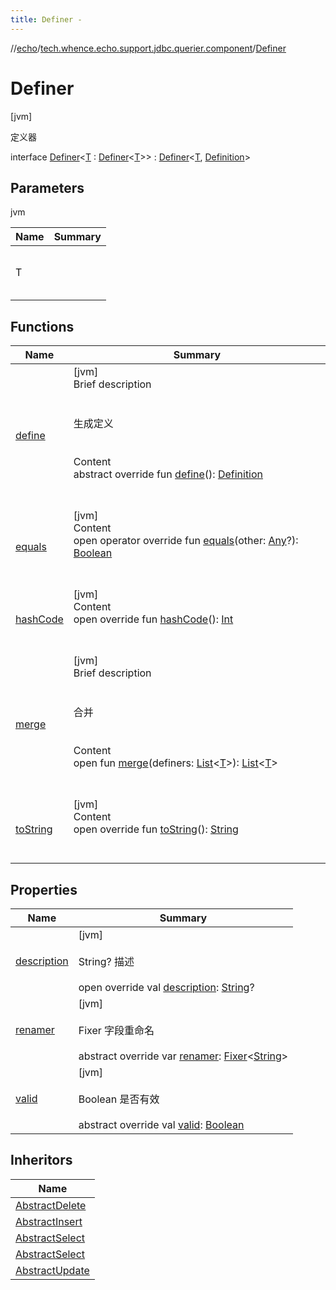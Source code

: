 ```yaml
---
title: Definer -
---
```

//[echo](../../index.md)/[tech.whence.echo.support.jdbc.querier.component](../index.md)/[Definer](index.md)



# Definer  
 [jvm] 

定义器

interface [Definer](index.md)<[T](index.md) : [Definer](index.md)<[T](index.md)>> : [Definer](../../tech.whence.echo.dal.querier.component/-definer/index.md)<[T](index.md), [Definition](../-definition/index.md)>    


## Parameters  
  
jvm  
  
|  Name|  Summary| 
|---|---|
| T| <br><br><br><br>
  


## Functions  
  
|  Name|  Summary| 
|---|---|
| [define](../../tech.whence.echo.dal.querier.component/-definer/define.md)| [jvm]  <br>Brief description  <br><br><br>生成定义<br><br>  <br>Content  <br>abstract override fun [define](../../tech.whence.echo.dal.querier.component/-definer/define.md)(): [Definition](../-definition/index.md)  <br><br><br>
| [equals](../../tech.whence.echo.webclient.response.exception/-response-unrecognized-exception/index.md#kotlin/Any/equals/#kotlin.Any?/PointingToDeclaration/)| [jvm]  <br>Content  <br>open operator override fun [equals](../../tech.whence.echo.webclient.response.exception/-response-unrecognized-exception/index.md#kotlin/Any/equals/#kotlin.Any?/PointingToDeclaration/)(other: [Any](https://kotlinlang.org/api/latest/jvm/stdlib/kotlin/-any/index.html)?): [Boolean](https://kotlinlang.org/api/latest/jvm/stdlib/kotlin/-boolean/index.html)  <br><br><br>
| [hashCode](../../tech.whence.echo.webclient.response.exception/-response-unrecognized-exception/index.md#kotlin/Any/hashCode/#/PointingToDeclaration/)| [jvm]  <br>Content  <br>open override fun [hashCode](../../tech.whence.echo.webclient.response.exception/-response-unrecognized-exception/index.md#kotlin/Any/hashCode/#/PointingToDeclaration/)(): [Int](https://kotlinlang.org/api/latest/jvm/stdlib/kotlin/-int/index.html)  <br><br><br>
| [merge](merge.md)| [jvm]  <br>Brief description  <br><br><br>合并<br><br>  <br>Content  <br>open fun [merge](merge.md)(definers: [List](https://kotlinlang.org/api/latest/jvm/stdlib/kotlin.collections/-list/index.html)<[T](index.md)>): [List](https://kotlinlang.org/api/latest/jvm/stdlib/kotlin.collections/-list/index.html)<[T](index.md)>  <br><br><br>
| [toString](../../tech.whence.echo.webclient.response.exception/-response-unrecognized-exception/index.md#kotlin/Any/toString/#/PointingToDeclaration/)| [jvm]  <br>Content  <br>open override fun [toString](../../tech.whence.echo.webclient.response.exception/-response-unrecognized-exception/index.md#kotlin/Any/toString/#/PointingToDeclaration/)(): [String](https://kotlinlang.org/api/latest/jvm/stdlib/kotlin/-string/index.html)  <br><br><br>


## Properties  
  
|  Name|  Summary| 
|---|---|
| [description](index.md#tech.whence.echo.support.jdbc.querier.component/Definer/description/#/PointingToDeclaration/)|  [jvm] <br><br>String? 描述<br><br>open override val [description](index.md#tech.whence.echo.support.jdbc.querier.component/Definer/description/#/PointingToDeclaration/): [String](https://kotlinlang.org/api/latest/jvm/stdlib/kotlin/-string/index.html)?   <br>
| [renamer](index.md#tech.whence.echo.support.jdbc.querier.component/Definer/renamer/#/PointingToDeclaration/)|  [jvm] <br><br>Fixer<String> 字段重命名<br><br>abstract override var [renamer](index.md#tech.whence.echo.support.jdbc.querier.component/Definer/renamer/#/PointingToDeclaration/): [Fixer](../../tech.whence.echo.function/-fixer/index.md)<[String](https://kotlinlang.org/api/latest/jvm/stdlib/kotlin/-string/index.html)>   <br>
| [valid](index.md#tech.whence.echo.support.jdbc.querier.component/Definer/valid/#/PointingToDeclaration/)|  [jvm] <br><br>Boolean 是否有效<br><br>abstract override val [valid](index.md#tech.whence.echo.support.jdbc.querier.component/Definer/valid/#/PointingToDeclaration/): [Boolean](https://kotlinlang.org/api/latest/jvm/stdlib/kotlin/-boolean/index.html)   <br>


## Inheritors  
  
|  Name| 
|---|
| [AbstractDelete](../../tech.whence.echo.support.jdbc.querier/-abstract-delete/index.md)
| [AbstractInsert](../../tech.whence.echo.support.jdbc.querier/-abstract-insert/index.md)
| [AbstractSelect](../../tech.whence.echo.support.jdbc.querier/-abstract-select/index.md)
| [AbstractSelect](../../tech.whence.echo.support.jdbc.querier/-abstract-select/-abstract-count/index.md)
| [AbstractUpdate](../../tech.whence.echo.support.jdbc.querier/-abstract-update/index.md)


